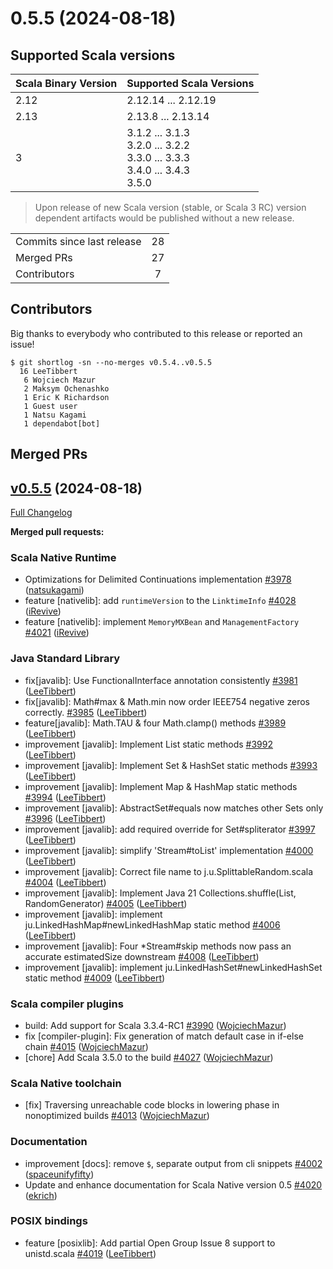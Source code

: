 
# 0.5.5 (2024-08-18)

## Supported Scala versions

 Scala Binary Version | Supported Scala Versions |
 -------------------- | ------------------------ |
 2.12 | 2.12.14 ... 2.12.19 |
 2.13 | 2.13.8 ... 2.13.14 |
 3    | 3.1.2 ... 3.1.3<br>3.2.0 ... 3.2.2<br>3.3.0 ... 3.3.3<br>3.4.0 ... 3.4.3<br>3.5.0 |

> Upon release of new Scala version (stable, or Scala 3 RC) version dependent artifacts would be published without a new release.

<table>
<tbody>
  <tr>
    <td>Commits since last release</td>
    <td align="center">28</td>
  </tr>
  <tr>
    <td>Merged PRs</td>
    <td align="center">27</td>
  </tr>
    <tr>
    <td>Contributors</td>
    <td align="center">7</td>
  </tr>
</tbody>
</table>

## Contributors

Big thanks to everybody who contributed to this release or reported an issue!

```
$ git shortlog -sn --no-merges v0.5.4..v0.5.5
  16 LeeTibbert
   6 Wojciech Mazur
   2 Maksym Ochenashko
   1 Eric K Richardson
   1 Guest user
   1 Natsu Kagami
   1 dependabot[bot]
```

## Merged PRs

## [v0.5.5](https://github.com/scala-native/scala-native/tree/v0.5.5) (2024-08-18)

[Full Changelog](https://github.com/scala-native/scala-native/compare/v0.5.4...v0.5.5)

**Merged pull requests:**

### Scala Native Runtime

- Optimizations for Delimited Continuations implementation [#3978](https://github.com/scala-native/scala-native/pull/3978) ([natsukagami](https://github.com/natsukagami))
- feature [nativelib]: add `runtimeVersion` to the `LinktimeInfo` [#4028](https://github.com/scala-native/scala-native/pull/4028) ([iRevive](https://github.com/iRevive))
- feature [nativelib]: implement `MemoryMXBean` and `ManagementFactory` [#4021](https://github.com/scala-native/scala-native/pull/4021) ([iRevive](https://github.com/iRevive))

### Java Standard Library

- fix[javalib]:  Use FunctionalInterface annotation consistently  [#3981](https://github.com/scala-native/scala-native/pull/3981) ([LeeTibbert](https://github.com/LeeTibbert))
- fix[javalib]: Math#max & Math.min now order IEEE754 negative zeros correctly. [#3985](https://github.com/scala-native/scala-native/pull/3985) ([LeeTibbert](https://github.com/LeeTibbert))
- feature[javalib]: Math.TAU & four Math.clamp() methods [#3989](https://github.com/scala-native/scala-native/pull/3989) ([LeeTibbert](https://github.com/LeeTibbert))
- improvement [javalib]: Implement List static methods [#3992](https://github.com/scala-native/scala-native/pull/3992) ([LeeTibbert](https://github.com/LeeTibbert))
- improvement [javalib]: Implement Set & HashSet static methods [#3993](https://github.com/scala-native/scala-native/pull/3993) ([LeeTibbert](https://github.com/LeeTibbert))
- improvement [javalib]: Implement Map & HashMap static methods [#3994](https://github.com/scala-native/scala-native/pull/3994) ([LeeTibbert](https://github.com/LeeTibbert))
- improvement [javalib]: AbstractSet#equals now matches other Sets only [#3996](https://github.com/scala-native/scala-native/pull/3996) ([LeeTibbert](https://github.com/LeeTibbert))
- improvement [javalib]: add required override for Set#spliterator [#3997](https://github.com/scala-native/scala-native/pull/3997) ([LeeTibbert](https://github.com/LeeTibbert))
- improvement [javalib]: simplify 'Stream#toList' implementation [#4000](https://github.com/scala-native/scala-native/pull/4000) ([LeeTibbert](https://github.com/LeeTibbert))
- improvement [javalib]: Correct file name to j.u.SplittableRandom.scala [#4004](https://github.com/scala-native/scala-native/pull/4004) ([LeeTibbert](https://github.com/LeeTibbert))
- improvement [javalib]: Implement Java 21 Collections.shuffle(List, RandomGenerator) [#4005](https://github.com/scala-native/scala-native/pull/4005) ([LeeTibbert](https://github.com/LeeTibbert))
- improvement [javalib]: implement ju.LinkedHashMap#newLinkedHashMap static method [#4006](https://github.com/scala-native/scala-native/pull/4006) ([LeeTibbert](https://github.com/LeeTibbert))
- improvement [javalib]: Four *Stream#skip methods now pass an accurate estimatedSize downstream [#4008](https://github.com/scala-native/scala-native/pull/4008) ([LeeTibbert](https://github.com/LeeTibbert))
- improvement [javalib]: implement ju.LinkedHashSet#newLinkedHashSet static method [#4009](https://github.com/scala-native/scala-native/pull/4009) ([LeeTibbert](https://github.com/LeeTibbert))

### Scala compiler plugins

- build: Add support for Scala 3.3.4-RC1 [#3990](https://github.com/scala-native/scala-native/pull/3990) ([WojciechMazur](https://github.com/WojciechMazur))
- fix [compiler-plugin]: Fix generation of match default case in if-else chain [#4015](https://github.com/scala-native/scala-native/pull/4015) ([WojciechMazur](https://github.com/WojciechMazur))
- [chore] Add Scala 3.5.0 to the build [#4027](https://github.com/scala-native/scala-native/pull/4027) ([WojciechMazur](https://github.com/WojciechMazur))

### Scala Native toolchain

- [fix] Traversing unreachable code blocks in lowering phase in nonoptimized builds [#4013](https://github.com/scala-native/scala-native/pull/4013) ([WojciechMazur](https://github.com/WojciechMazur))

### Documentation  

- improvement [docs]: remove `$`, separate output from cli snippets [#4002](https://github.com/scala-native/scala-native/pull/4002) ([spaceunifyfifty](https://github.com/spaceunifyfifty))
- Update and enhance documentation for Scala Native version 0.5 [#4020](https://github.com/scala-native/scala-native/pull/4020) ([ekrich](https://github.com/ekrich))

### POSIX bindings

- feature [posixlib]: Add partial Open Group Issue 8 support to unistd.scala [#4019](https://github.com/scala-native/scala-native/pull/4019) ([LeeTibbert](https://github.com/LeeTibbert))
